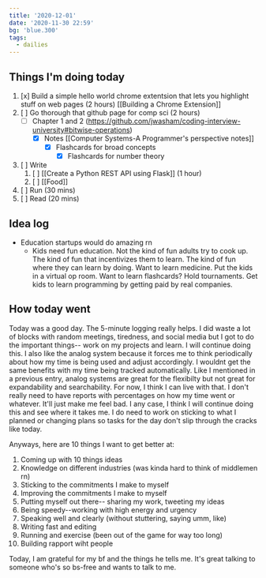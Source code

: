 ```yaml
---
title: '2020-12-01'
date: '2020-11-30 22:59'
bg: 'blue.300'
tags:
  - dailies
---
```


## Things I'm doing today

1. [x] Build a simple hello world chrome extentsion that lets you highlight stuff on web pages (2 hours) [[Building a Chrome Extension]]
2. [ ] Go thorough that github page for comp sci (2 hours)
   - [ ] Chapter 1 and 2 (https://github.com/jwasham/coding-interview-university#bitwise-operations)
     - [x] Notes [[Computer Systems-A Programmer's perspective notes]]
       - [x] Flashcards for broad concepts
         - [x] Flashcards for number theory
3. [ ] Write
   1. [ ] [[Create a Python REST API using Flask]] (1 hour)
   2. [ ] [[Food]]
4. [ ] Run (30 mins)
5. [ ] Read (20 mins)

## Idea log

- Education startups would do amazing rn
  - Kids need fun education. Not the kind of fun adults try to cook up. The kind of fun that incentivizes them to learn. The kind of fun where they can learn by doing. Want to learn medicine. Put the kids in a virtual op room. Want to learn flashcards? Hold tournaments. Get kids to learn programming by getting paid by real companies.

## How today went

Today was a good day. The 5-minute logging really helps. I did waste a lot of blocks with random meetings, tiredness, and social media but I got to do the important things-- work on my projects and learn. I will continue doing this. I also like the analog system because it forces me to think periodically about how my time is being used and adjust accordingly. I wouldnt get the same benefits with my time being tracked automatically. Like I mentioned in a previous entry, analog systems are great for the flexibilty but not great for expandability and searchability. For now, I think I can live with that. I don't really need to have reports with percentages on how my time went or whatever. It'll just make me feel bad. I any case, I think I will continue doing this and see where it takes me. I do need to work on sticking to what I planned or changing plans so tasks for the day don't slip through the cracks like today.

Anyways, here are 10 things I want to get better at:

1. Coming up with 10 things ideas
2. Knowledge on different industries (was kinda hard to think of middlemen rn)
3. Sticking to the commitments I make to myself
4. Improving the commitments I make to myself
5. Putting myself out there-- sharing my work, tweeting my ideas
6. Being speedy--working with high energy and urgency
7. Speaking well and clearly (without stuttering, saying umm, like)
8. Writing fast and editing
9. Running and exercise (been out of the game for way too long)
10. Building rapport wiht people

Today, I am grateful for my bf and the things he tells me. It's great talking to someone who's so bs-free and wants to talk to me.
